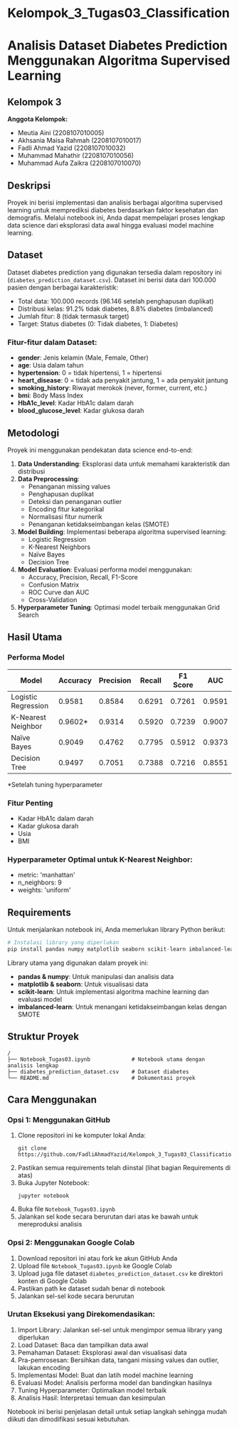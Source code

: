 # Kelompok_3_Tugas03_Classification

# Analisis Dataset Diabetes Prediction Menggunakan Algoritma Supervised Learning

## Kelompok 3
**Anggota Kelompok:**
- Meutia Aini (2208107010005)
- Akhsania Maisa Rahmah (2208107010017)
- Fadli Ahmad Yazid (2208107010032)
- Muhammad Mahathir (2208107010056)
- Muhammad Aufa Zaikra (2208107010070)

## Deskripsi
Proyek ini berisi implementasi dan analisis berbagai algoritma supervised learning untuk memprediksi diabetes berdasarkan faktor kesehatan dan demografis. Melalui notebook ini, Anda dapat mempelajari proses lengkap data science dari eksplorasi data awal hingga evaluasi model machine learning.

## Dataset
Dataset diabetes prediction yang digunakan tersedia dalam repository ini (`diabetes_prediction_dataset.csv`). Dataset ini berisi data dari 100.000 pasien dengan berbagai karakteristik:
- Total data: 100.000 records (96.146 setelah penghapusan duplikat)
- Distribusi kelas: 91.2% tidak diabetes, 8.8% diabetes (imbalanced)
- Jumlah fitur: 8 (tidak termasuk target)
- Target: Status diabetes (0: Tidak diabetes, 1: Diabetes)

### Fitur-fitur dalam Dataset:
- **gender**: Jenis kelamin (Male, Female, Other)
- **age**: Usia dalam tahun
- **hypertension**: 0 = tidak hipertensi, 1 = hipertensi
- **heart_disease**: 0 = tidak ada penyakit jantung, 1 = ada penyakit jantung
- **smoking_history**: Riwayat merokok (never, former, current, etc.)
- **bmi**: Body Mass Index
- **HbA1c_level**: Kadar HbA1c dalam darah
- **blood_glucose_level**: Kadar glukosa darah

## Metodologi
Proyek ini menggunakan pendekatan data science end-to-end:

1. **Data Understanding**: Eksplorasi data untuk memahami karakteristik dan distribusi
2. **Data Preprocessing**:
   - Penanganan missing values
   - Penghapusan duplikat
   - Deteksi dan penanganan outlier
   - Encoding fitur kategorikal
   - Normalisasi fitur numerik
   - Penanganan ketidakseimbangan kelas (SMOTE)
3. **Model Building**: Implementasi beberapa algoritma supervised learning:
   - Logistic Regression
   - K-Nearest Neighbors
   - Naïve Bayes
   - Decision Tree
4. **Model Evaluation**: Evaluasi performa model menggunakan:
   - Accuracy, Precision, Recall, F1-Score
   - Confusion Matrix
   - ROC Curve dan AUC
   - Cross-Validation
5. **Hyperparameter Tuning**: Optimasi model terbaik menggunakan Grid Search

## Hasil Utama

### Performa Model
| Model                | Accuracy | Precision | Recall  | F1 Score | AUC     |
|----------------------|----------|-----------|---------|----------|---------|
| Logistic Regression  | 0.9581   | 0.8584    | 0.6291  | 0.7261   | 0.9591  |
| K-Nearest Neighbor   | 0.9602*  | 0.9314    | 0.5920  | 0.7239   | 0.9007  |
| Naïve Bayes          | 0.9049   | 0.4762    | 0.7795  | 0.5912   | 0.9373  |
| Decision Tree        | 0.9497   | 0.7051    | 0.7388  | 0.7216   | 0.8551  |

*Setelah tuning hyperparameter

### Fitur Penting
- Kadar HbA1c dalam darah
- Kadar glukosa darah
- Usia
- BMI

### Hyperparameter Optimal untuk K-Nearest Neighbor:
- metric: 'manhattan'
- n_neighbors: 9
- weights: 'uniform'

## Requirements
Untuk menjalankan notebook ini, Anda memerlukan library Python berikut:

```python
# Instalasi library yang diperlukan
pip install pandas numpy matplotlib seaborn scikit-learn imbalanced-learn
```

Library utama yang digunakan dalam proyek ini:
- **pandas & numpy**: Untuk manipulasi dan analisis data
- **matplotlib & seaborn**: Untuk visualisasi data
- **scikit-learn**: Untuk implementasi algoritma machine learning dan evaluasi model
- **imbalanced-learn**: Untuk menangani ketidakseimbangan kelas dengan SMOTE

## Struktur Proyek
```
/
├── Notebook_Tugas03.ipynb             # Notebook utama dengan analisis lengkap
├── diabetes_prediction_dataset.csv    # Dataset diabetes
└── README.md                          # Dokumentasi proyek
```

## Cara Menggunakan

### Opsi 1: Menggunakan GitHub
1. Clone repositori ini ke komputer lokal Anda:
   ```
   git clone https://github.com/FadliAhmadYazid/Kelompok_3_Tugas03_Classification.git
   ```
2. Pastikan semua requirements telah diinstal (lihat bagian Requirements di atas)
3. Buka Jupyter Notebook:
   ```
   jupyter notebook
   ```
4. Buka file `Notebook_Tugas03.ipynb`
5. Jalankan sel kode secara berurutan dari atas ke bawah untuk mereproduksi analisis

### Opsi 2: Menggunakan Google Colab
1. Download repositori ini atau fork ke akun GitHub Anda
2. Upload file `Notebook_Tugas03.ipynb` ke Google Colab
3. Upload juga file dataset `diabetes_prediction_dataset.csv` ke direktori konten di Google Colab
4. Pastikan path ke dataset sudah benar di notebook
5. Jalankan sel-sel kode secara berurutan

### Urutan Eksekusi yang Direkomendasikan:
1. Import Library: Jalankan sel-sel untuk mengimpor semua library yang diperlukan
2. Load Dataset: Baca dan tampilkan data awal
3. Pemahaman Dataset: Eksplorasi awal dan visualisasi data
4. Pra-pemrosesan: Bersihkan data, tangani missing values dan outlier, lakukan encoding
5. Implementasi Model: Buat dan latih model machine learning
6. Evaluasi Model: Analisis performa model dan bandingkan hasilnya
7. Tuning Hyperparameter: Optimalkan model terbaik
8. Analisis Hasil: Interpretasi temuan dan kesimpulan

Notebook ini berisi penjelasan detail untuk setiap langkah sehingga mudah diikuti dan dimodifikasi sesuai kebutuhan.
